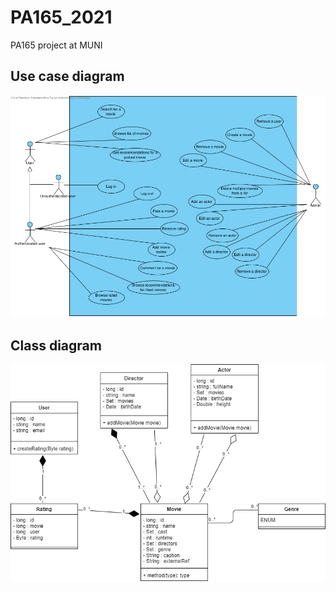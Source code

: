 # PA165_2021
PA165 project at MUNI

## Use case diagram
![Use case diagram](doc/use_case_diagram.png)

## Class diagram
![Class diagram](doc/class_diagram.png)